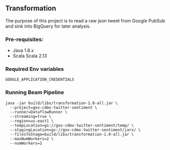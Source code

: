 ## Transformation
The purpose of this project is to read a raw json tweet from Google PubSub and sink into BigQuery for later analysis.

### Pre-requisites:
* Java 1.8.x
* Scala Scala 2.13

### Required Env variables
```
GOOGLE_APPLICATION_CREDENTIALS
```

### Running Beam Pipeline
```
java -jar build/libs/transformation-1.0-all.jar \
  --project=gov-cdmx-twitter-sentiment \
  --runner=DataflowRunner \
  --streaming=true \
  --region=us-east1 \
  --tempLocation=gs://gov-cdmx-twitter-sentiment/temp/ \
  --stagingLocation=gs://gov-cdmx-twitter-sentiment/jars/ \
  --filesToStage=build/libs/transformation-1.0-all.jar \
  --maxNumWorkers=2 \
  --numWorkers=1
```